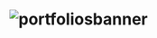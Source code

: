 # ![portfoliosbanner](https://user-images.githubusercontent.com/67003539/212388637-a1c9b7c9-0fc5-4647-8a9e-cbaa02e177ef.png)
